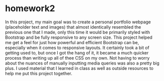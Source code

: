 # homework2

In this project, my main goal was to create a personal portfolio webpage (placeholder text and images) that almost identically resembled the previous one that I made, only this time it would be primarily styled with Bootstrap and be fully responsive to any screen size. This project helped me get a feel for just how powerful and efficient Bootstrap can be, especially when it comes to responsive layouts. It certainly took a bit of getting used to, but once I got the hang of it, it became a much quicker process than writing up all of thee CSS on my own. Not having to worry about the nuances of manually inputting media queries was also a pretty big plus. I used material that I learned in class as well as outside resources to help me put this project together.